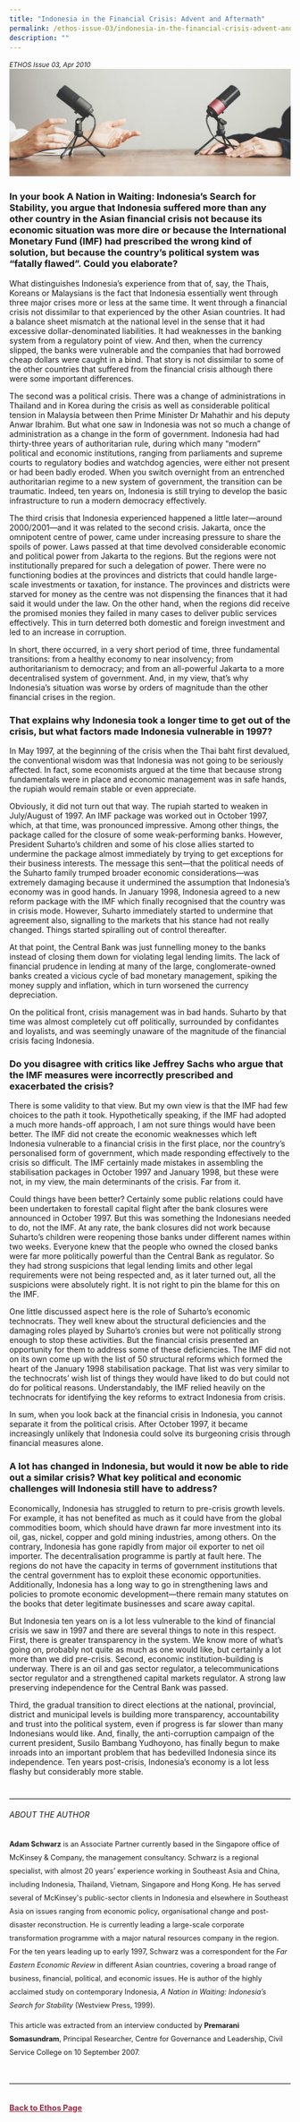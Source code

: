 ```yaml
---
title: "Indonesia in the Financial Crisis: Advent and Aftermath"
permalink: /ethos-issue-03/indonesia-in-the-financial-crisis-advent-and-aftermath/
description: ""
---
```

<style>
.back a
{
	color: #9f2943;
	font-weight: bold;
}

#banner img
{
	width:100%;
}
	
.author
{
border-bottom: 1px solid black;
margin-top:40px;
padding-bottom:30px;
border-top: 1px solid black;	

}

.author p {
	font-size: 0.9em;
	line-height:24px !important;
	}	
	

.break
{
   border-top: 1px solid  black;
   border-bottom: 1px solid black;
	 padding:20px;
	margin-top:50px;
}
	
.break1
{
font-family: Georgia;
	font-size:20px;
	font-style: italic;
	font-weight: bold;
}

.boxheader {
	color: white !important;
	}	

.containerbox {
	background-color: #B7C9E2;
	border-radius: 10px;
	padding: 5%;
	margin-top: 5%;
	
	}	

li {
	font-size: 15px !important;
	
	}	
	
.notestop
{
	font-size: 15px;
	line-height:22px !important;
}	
	
.green
{
background-color: #76723D;
padding: 30px;
margin-top:20px;
font-family: Georgia;
font-size:20px;
font-style: italic;
text-align: center;
}
		
.green h5
{
color: white;	
}			
	
	
	
	</style>
	
<em><small>ETHOS Issue 03, Apr 2010</small></em>
<img src="/images/Landing_Banner_Images/banner_interview.jpg">	
	
	

<h3>In your book A Nation in Waiting: Indonesia’s Search for Stability, you argue that Indonesia suffered more than any other country in the Asian financial crisis not because its economic situation was more dire or because the International Monetary Fund (IMF) had prescribed the wrong kind of solution, but because the country’s political system was “fatally flawed”. Could you elaborate?</h3>

<p>What distinguishes Indonesia’s experience from that of, say, the Thais, Koreans or Malaysians is the fact that Indonesia essentially went through three major crises more or less at the same time. It went through a financial crisis not dissimilar to that experienced by the other Asian countries. It had a balance sheet mismatch at the national level in the sense that it had excessive dollar-denominated liabilities. It had weaknesses in the banking system from a regulatory point of view. And then, when the currency slipped, the banks were vulnerable and the companies that had borrowed cheap dollars were caught in a bind. That story is not dissimilar to some of the other countries that suffered from the financial crisis although there were some important differences.</p>

<p>The second was a political crisis. There was a change of administrations in Thailand and in Korea during the crisis as well as considerable political tension in Malaysia between then Prime Minister Dr Mahathir and his deputy Anwar Ibrahim. But what one saw in Indonesia was not so much a change of administration as a change in the form of government. Indonesia had had thirty-three years of authoritarian rule, during which many “modern” political and economic institutions, ranging from parliaments and supreme courts to regulatory bodies and watchdog agencies, were either not present or had been badly eroded. When you switch overnight from an entrenched authoritarian regime to a new system of government, the transition can be traumatic. Indeed, ten years on, Indonesia is still trying to develop the basic infrastructure to run a modern democracy effectively.</p>

<p>The third crisis that Indonesia experienced happened a little later—around 2000/2001—and it was related to the second crisis. Jakarta, once the omnipotent centre of power, came under increasing pressure to share the spoils of power. Laws passed at that time devolved considerable economic and political power from Jakarta to the regions. But the regions were not institutionally prepared for such a delegation of power. There were no functioning bodies at the provinces and districts that could handle large-scale investments or taxation, for instance. The provinces and districts were starved for money as the centre was not dispensing the finances that it had said it would under the law. On the other hand, when the regions did receive the promised monies they failed in many cases to deliver public services effectively. This in turn deterred both domestic and foreign investment and led to an increase in corruption.</p>

<p>In short, there occurred, in a very short period of time, three fundamental transitions: from a healthy economy to near insolvency; from authoritarianism to democracy; and from an all-powerful Jakarta to a more decentralised system of government. And, in my view, that’s why Indonesia’s situation was worse by orders of magnitude than the other financial crises in the region.</p>

<h3>That explains why Indonesia took a longer time to get out of the crisis, but what factors made Indonesia vulnerable in 1997?</h3>

<p>In May 1997, at the beginning of the crisis when the Thai baht first devalued, the conventional wisdom was that Indonesia was not going to be seriously affected. In fact, some economists argued at the time that because strong fundamentals were in place and economic management was in safe hands, the rupiah would remain stable or even appreciate.</p>

<p>Obviously, it did not turn out that way. The rupiah started to weaken in July/August of 1997. An IMF package was worked out in October 1997, which, at that time, was pronounced impressive. Among other things, the package called for the closure of some weak-performing banks. However, President Suharto’s children and some of his close allies started to undermine the package almost immediately by trying to get exceptions for their business interests. The message this sent—that the political needs of the Suharto family trumped broader economic considerations—was extremely damaging because it undermined the assumption that Indonesia’s economy was in good hands. In January 1998, Indonesia agreed to a new reform package with the IMF which finally recognised that the country was in crisis mode. However, Suharto immediately started to undermine that agreement also, signalling to the markets that his stance had not really changed. Things started spiralling out of control thereafter.</p>

<p>At that point, the Central Bank was just funnelling money to the banks instead of closing them down for violating legal lending limits. The lack of financial prudence in lending at many of the large, conglomerate-owned banks created a vicious cycle of bad monetary management, spiking the money supply and inflation, which in turn worsened the currency depreciation.</p>

<p>On the political front, crisis management was in bad hands. Suharto by that time was almost completely cut off politically, surrounded by confidantes and loyalists, and was seemingly unaware of the magnitude of the financial crisis facing Indonesia.</p>

<h3>Do you disagree with critics like Jeffrey Sachs who argue that the IMF measures were incorrectly prescribed and exacerbated the crisis?</h3>

<p>There is some validity to that view. But my own view is that the IMF had few choices to the path it took. Hypothetically speaking, if the IMF had adopted a much more hands-off approach, I am not sure things would have been better. The IMF did not create the economic weaknesses which left Indonesia vulnerable to a financial crisis in the first place, nor the country’s personalised form of government, which made responding effectively to the crisis so difficult. The IMF certainly made mistakes in assembling the stabilisation packages in October 1997 and January 1998, but these were not, in my view, the main determinants of the crisis. Far from it.</p>

<p>Could things have been better? Certainly some public relations could have been undertaken to forestall capital flight after the bank closures were announced in October 1997. But this was something the Indonesians needed to do, not the IMF. At any rate, the bank closures did not work because Suharto’s children were reopening those banks under different names within two weeks. Everyone knew that the people who owned the closed banks were far more politically powerful than the Central Bank as regulator. So they had strong suspicions that legal lending limits and other legal requirements were not being respected and, as it later turned out, all the suspicions were absolutely right. It is not right to pin the blame for this on the IMF.</p>

<p>One little discussed aspect here is the role of Suharto’s economic technocrats. They well knew about the structural deficiencies and the damaging roles played by Suharto’s cronies but were not politically strong enough to stop these activities. But the financial crisis presented an opportunity for them to address some of these deficiencies. The IMF did not on its own come up with the list of 50 structural reforms which formed the heart of the January 1998 stabilisation package. That list was very similar to the technocrats’ wish list of things they would have liked to do but could not do for political reasons. Understandably, the IMF relied heavily on the technocrats for identifying the key reforms to extract Indonesia from crisis.</p>

<p>In sum, when you look back at the financial crisis in Indonesia, you cannot separate it from the political crisis. After October 1997, it became increasingly unlikely that Indonesia could solve its burgeoning crisis through financial measures alone.</p>

<h3>A lot has changed in Indonesia, but would it now be able to ride out a similar crisis? What key political and economic challenges will Indonesia still have to address?</h3>

<p>Economically, Indonesia has struggled to return to pre-crisis growth levels. For example, it has not benefited as much as it could have from the global commodities boom, which should have drawn far more investment into its oil, gas, nickel, copper and gold mining industries, among others. On the contrary, Indonesia has gone rapidly from major oil exporter to net oil importer. The decentralisation programme is partly at fault here. The regions do not have the capacity in terms of government institutions that the central government has to exploit these economic opportunities. Additionally, Indonesia has a long way to go in strengthening laws and policies to promote economic development—there remain many statutes on the books that deter legitimate businesses and scare away capital.</p>

<p>But Indonesia ten years on is a lot less vulnerable to the kind of financial crisis we saw in 1997 and there are several things to note in this respect. First, there is greater transparency in the system. We know more of what’s going on, probably not quite as much as one would like, but certainly a lot more than we did pre-crisis. Second, economic institution-building is underway. There is an oil and gas sector regulator, a telecommunications sector regulator and a strengthened capital markets regulator. A strong law preserving independence for the Central Bank was passed.</p>

<p>Third, the gradual transition to direct elections at the national, provincial, district and municipal levels is building more transparency, accountability and trust into the political system, even if progress is far slower than many Indonesians would like. And, finally, the anti-corruption campaign of the current president, Susilo Bambang Yudhoyono, has finally begun to make inroads into an important problem that has bedevilled Indonesia since its independence. Ten years post-crisis, Indonesia’s economy is a lot less flashy but considerably more stable.</p>

<div class="author">

<h6>ABOUT THE AUTHOR</h6>

<p class="small-text"><strong>Adam Schwarz</strong> is an Associate Partner currently based in the Singapore office of McKinsey &amp; Company, the management consultancy. Schwarz is a regional specialist, with almost 20 years’ experience working in Southeast Asia and China, including Indonesia, Thailand, Vietnam, Singapore and Hong Kong. He has served several of McKinsey's public-sector clients in Indonesia and elsewhere in Southeast Asia on issues ranging from economic policy, organisational change and post-disaster reconstruction. He is currently leading a large-scale corporate transformation programme with a major natural resources company in the region. For the ten years leading up to early 1997, Schwarz was a correspondent for the <em>Far Eastern Economic Review</em> in different Asian countries, covering a broad range of business, financial, political, and economic issues. He is author of the highly acclaimed study on contemporary Indonesia, <em>A Nation in Waiting: Indonesia’s Search for Stability</em> (Westview Press, 1999). </p>

<p class="small-text">This article was extracted from an interview conducted by <strong>Premarani Somasundram</strong>, Principal Researcher, Centre for Governance and Leadership, Civil Service College on 10 September 2007.</p>

</div>


<br>
<br>

<div class="back">
<a href="/ethos/">Back to Ethos Page</a>	
</div>